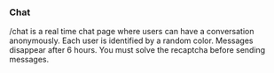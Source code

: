 ### Chat
/chat is a real time chat page where users can have a conversation anonymously. Each user is identified by a random color. Messages disappear after 6 hours. You must solve the recaptcha before sending messages.
